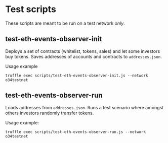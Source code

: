 # Test scripts

These scripts are meant to be run on a test network *only*.


## test-eth-events-observer-init

Deploys a set of contracts (whitelist, tokens, sales) and let some investors buy tokens.
Saves addresses of accounts and contracts to `addresses.json`.

Usage example

    truffle exec scripts/test-eth-events-observer-init.js --network o34testnet


## test-eth-events-observer-run

Loads addresses from `addresses.json`.
Runs a test scenario where amongst others investors randomly transfer tokens.

Usage example:

    truffle exec scripts/test-eth-events-observer-run.js --network o34testnet

